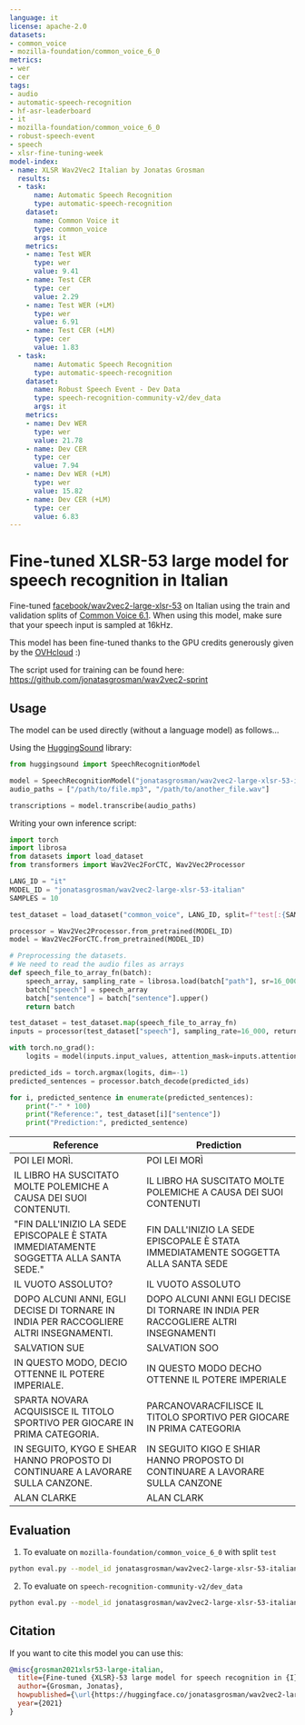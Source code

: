 ```yaml
---
language: it
license: apache-2.0
datasets:
- common_voice
- mozilla-foundation/common_voice_6_0
metrics:
- wer
- cer
tags:
- audio
- automatic-speech-recognition
- hf-asr-leaderboard
- it
- mozilla-foundation/common_voice_6_0
- robust-speech-event
- speech
- xlsr-fine-tuning-week
model-index:
- name: XLSR Wav2Vec2 Italian by Jonatas Grosman
  results:
  - task:
      name: Automatic Speech Recognition
      type: automatic-speech-recognition
    dataset:
      name: Common Voice it
      type: common_voice
      args: it
    metrics:
    - name: Test WER
      type: wer
      value: 9.41
    - name: Test CER
      type: cer
      value: 2.29
    - name: Test WER (+LM)
      type: wer
      value: 6.91
    - name: Test CER (+LM)
      type: cer
      value: 1.83
  - task:
      name: Automatic Speech Recognition
      type: automatic-speech-recognition
    dataset:
      name: Robust Speech Event - Dev Data
      type: speech-recognition-community-v2/dev_data
      args: it
    metrics:
    - name: Dev WER
      type: wer
      value: 21.78
    - name: Dev CER
      type: cer
      value: 7.94
    - name: Dev WER (+LM)
      type: wer
      value: 15.82
    - name: Dev CER (+LM)
      type: cer
      value: 6.83
---
```


# Fine-tuned XLSR-53 large model for speech recognition in Italian

Fine-tuned [facebook/wav2vec2-large-xlsr-53](https://huggingface.co/facebook/wav2vec2-large-xlsr-53) on Italian using the train and validation splits of [Common Voice 6.1](https://huggingface.co/datasets/common_voice).
When using this model, make sure that your speech input is sampled at 16kHz.

This model has been fine-tuned thanks to the GPU credits generously given by the [OVHcloud](https://www.ovhcloud.com/en/public-cloud/ai-training/) :)

The script used for training can be found here: https://github.com/jonatasgrosman/wav2vec2-sprint

## Usage

The model can be used directly (without a language model) as follows...

Using the [HuggingSound](https://github.com/jonatasgrosman/huggingsound) library:

```python
from huggingsound import SpeechRecognitionModel

model = SpeechRecognitionModel("jonatasgrosman/wav2vec2-large-xlsr-53-italian")
audio_paths = ["/path/to/file.mp3", "/path/to/another_file.wav"]

transcriptions = model.transcribe(audio_paths)
```

Writing your own inference script:

```python
import torch
import librosa
from datasets import load_dataset
from transformers import Wav2Vec2ForCTC, Wav2Vec2Processor

LANG_ID = "it"
MODEL_ID = "jonatasgrosman/wav2vec2-large-xlsr-53-italian"
SAMPLES = 10

test_dataset = load_dataset("common_voice", LANG_ID, split=f"test[:{SAMPLES}]")

processor = Wav2Vec2Processor.from_pretrained(MODEL_ID)
model = Wav2Vec2ForCTC.from_pretrained(MODEL_ID)

# Preprocessing the datasets.
# We need to read the audio files as arrays
def speech_file_to_array_fn(batch):
    speech_array, sampling_rate = librosa.load(batch["path"], sr=16_000)
    batch["speech"] = speech_array
    batch["sentence"] = batch["sentence"].upper()
    return batch

test_dataset = test_dataset.map(speech_file_to_array_fn)
inputs = processor(test_dataset["speech"], sampling_rate=16_000, return_tensors="pt", padding=True)

with torch.no_grad():
    logits = model(inputs.input_values, attention_mask=inputs.attention_mask).logits

predicted_ids = torch.argmax(logits, dim=-1)
predicted_sentences = processor.batch_decode(predicted_ids)

for i, predicted_sentence in enumerate(predicted_sentences):
    print("-" * 100)
    print("Reference:", test_dataset[i]["sentence"])
    print("Prediction:", predicted_sentence)
```

| Reference  | Prediction |
| ------------- | ------------- |
| POI LEI MORÌ. | POI LEI MORÌ |
| IL LIBRO HA SUSCITATO MOLTE POLEMICHE A CAUSA DEI SUOI CONTENUTI. | IL LIBRO HA SUSCITATO MOLTE POLEMICHE A CAUSA DEI SUOI CONTENUTI |
| "FIN DALL'INIZIO LA SEDE EPISCOPALE È STATA IMMEDIATAMENTE SOGGETTA ALLA SANTA SEDE." | FIN DALL'INIZIO LA SEDE EPISCOPALE È STATA IMMEDIATAMENTE SOGGETTA ALLA SANTA SEDE |
| IL VUOTO ASSOLUTO? | IL VUOTO ASSOLUTO |
| DOPO ALCUNI ANNI, EGLI DECISE DI TORNARE IN INDIA PER RACCOGLIERE ALTRI INSEGNAMENTI. | DOPO ALCUNI ANNI EGLI DECISE DI TORNARE IN INDIA PER RACCOGLIERE ALTRI INSEGNAMENTI |
| SALVATION SUE | SALVATION SOO |
| IN QUESTO MODO, DECIO OTTENNE IL POTERE IMPERIALE. | IN QUESTO MODO DECHO OTTENNE IL POTERE IMPERIALE |
| SPARTA NOVARA ACQUISISCE IL TITOLO SPORTIVO PER GIOCARE IN PRIMA CATEGORIA. | PARCANOVARACFILISCE IL TITOLO SPORTIVO PER GIOCARE IN PRIMA CATEGORIA |
| IN SEGUITO, KYGO E SHEAR HANNO PROPOSTO DI CONTINUARE A LAVORARE SULLA CANZONE. | IN SEGUITO KIGO E SHIAR HANNO PROPOSTO DI CONTINUARE A LAVORARE SULLA CANZONE |
| ALAN CLARKE | ALAN CLARK |

## Evaluation

1. To evaluate on `mozilla-foundation/common_voice_6_0` with split `test`

```bash
python eval.py --model_id jonatasgrosman/wav2vec2-large-xlsr-53-italian --dataset mozilla-foundation/common_voice_6_0 --config it --split test
```

2. To evaluate on `speech-recognition-community-v2/dev_data`

```bash
python eval.py --model_id jonatasgrosman/wav2vec2-large-xlsr-53-italian --dataset speech-recognition-community-v2/dev_data --config it --split validation --chunk_length_s 5.0 --stride_length_s 1.0
```

## Citation
If you want to cite this model you can use this:

```bibtex
@misc{grosman2021xlsr53-large-italian,
  title={Fine-tuned {XLSR}-53 large model for speech recognition in {I}talian},
  author={Grosman, Jonatas},
  howpublished={\url{https://huggingface.co/jonatasgrosman/wav2vec2-large-xlsr-53-italian}},
  year={2021}
}
```
